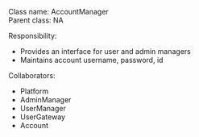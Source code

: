 Class name: AccountManager \
Parent class: NA

Responsibility:
* Provides an interface for user and admin managers
* Maintains account username, password, id

Collaborators:
* Platform
* AdminManager
* UserManager
* UserGateway
* Account